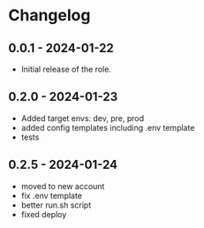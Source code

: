 # Changelog

## 0.0.1 - 2024-01-22
- Initial release of the role.

## 0.2.0 - 2024-01-23
- Added target envs: dev, pre, prod
- added config templates including .env template
- tests

## 0.2.5 - 2024-01-24
 - moved to new account
 - fix .env template
 - better run.sh script
 - fixed deploy